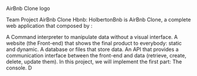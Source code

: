 AirBnb Clone logo

Team Project AirBnb Clone
Hbnb: HolbertonBnb is AirBnb Clone, a complete web application that composed by :

A Command interpreter to manipulate data without a visual interface.
A website (the Front-end) that shows the final product to everybody: static and dynamic.
A database or files that store data.
An API that provides a communication interface between the front-end and data (retrieve, create, delete, update them).
In this project, we will implement the first part: The console.
D
